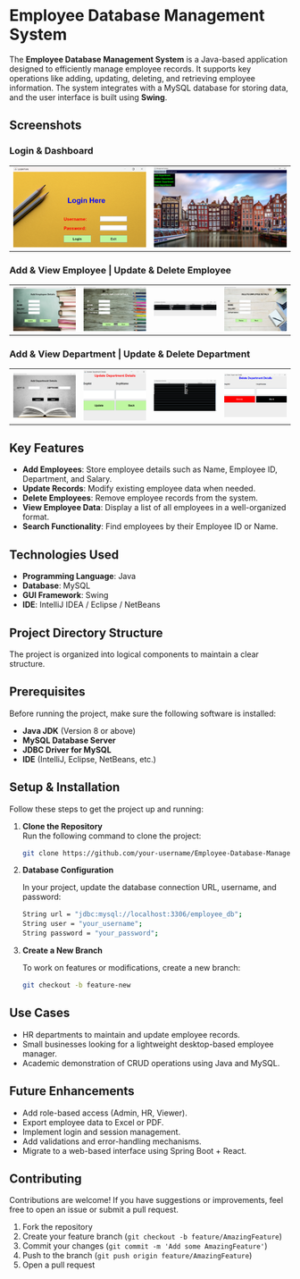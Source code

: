# Employee Database Management System

The **Employee Database Management System** is a Java-based application designed to efficiently manage employee records. It supports key operations like adding, updating, deleting, and retrieving employee information. The system integrates with a MySQL database for storing data, and the user interface is built using **Swing**.

##  Screenshots 
<table>
  <h3>
    Login & Dashboard 
  </h3>


  <tr>
    <td><img src="assets/screenshots/loginpage.png" alt="Login" width="350"/></td>
    <td><img src="assets/screenshots/homepage.png" alt="Dashboard" width="350"/></td>
  </tr>


</table>

<table>
  <h3> Add & View Employee | Update & Delete Employee </h3>
  <tr>
    <td><img src="assets/screenshots/add_employee.png" alt="Add Employee" width="280"/></td>
    <td><img src="assets/screenshots/update_employee.png" alt="Update Employee" width="280"/></td>
    <td><img src="assets/screenshots/view_employee.png" alt="View Employee" width="280"/></td>
    <td><img src="assets/screenshots/delete_employee.png" alt="Delete Employee" width="280"/></td>
  </tr>
</table>

<table>
  <h3> Add & View Department | Update & Delete Department </h3>
  <tr>
    <td><img src="assets/screenshots/add_department.png" alt="Add Department" width="280"/></td>
    <td><img src="assets/screenshots/update_department.png" alt="Update Department" width="280"/></td>
    <td><img src="assets/screenshots/view_department.png" alt="View Department" width="280"/></td>
    <td><img src="assets/screenshots/delete_department.png" alt="Delete Department" width="280"/></td>
  </tr>
</table>




##  Key Features  
- **Add Employees**: Store employee details such as Name, Employee ID, Department, and Salary.
- **Update Records**: Modify existing employee data when needed.
- **Delete Employees**: Remove employee records from the system.
- **View Employee Data**: Display a list of all employees in a well-organized format.
- **Search Functionality**: Find employees by their Employee ID or Name.

##  Technologies Used  
- **Programming Language**: Java  
- **Database**: MySQL  
- **GUI Framework**: Swing  
- **IDE**: IntelliJ IDEA / Eclipse / NetBeans  

##  Project Directory Structure  
The project is organized into logical components to maintain a clear structure. 

##  Prerequisites  
Before running the project, make sure the following software is installed:  
- **Java JDK** (Version 8 or above)  
- **MySQL Database Server**  
- **JDBC Driver for MySQL**  
- **IDE** (IntelliJ, Eclipse, NetBeans, etc.)

##  Setup & Installation  
Follow these steps to get the project up and running:

1. **Clone the Repository**  
   Run the following command to clone the project:
   ```bash
   git clone https://github.com/your-username/Employee-Database-Management-System.git

2. **Database Configuration**

   In your project, update the database connection URL, username, and password:
   ```bash
   String url = "jdbc:mysql://localhost:3306/employee_db";  
   String user = "your_username";  
   String password = "your_password";
   
4. **Create a New Branch** 

   To work on features or modifications, create a new branch:
   ```bash
   git checkout -b feature-new
   ```

##  Use Cases

- HR departments to maintain and update employee records.
- Small businesses looking for a lightweight desktop-based employee manager.
- Academic demonstration of CRUD operations using Java and MySQL.


   
##  Future Enhancements

- Add role-based access (Admin, HR, Viewer).
- Export employee data to Excel or PDF.
- Implement login and session management.
- Add validations and error-handling mechanisms.
- Migrate to a web-based interface using Spring Boot + React.

##  Contributing

Contributions are welcome! If you have suggestions or improvements, feel free to open an issue or submit a pull request.

1. Fork the repository
2. Create your feature branch (`git checkout -b feature/AmazingFeature`)
3. Commit your changes (`git commit -m 'Add some AmazingFeature'`)
4. Push to the branch (`git push origin feature/AmazingFeature`)
5. Open a pull request



